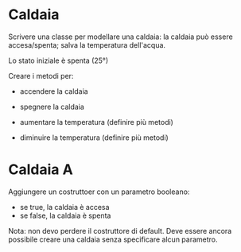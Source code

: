 # Caldaia

Scrivere una classe per modellare una caldaia: la caldaia può essere accesa/spenta; salva la temperatura dell'acqua.

Lo stato iniziale è spenta (25°)

Creare i metodi per:

- accendere la caldaia

- spegnere la caldaia

- aumentare la temperatura (definire più metodi)

- diminuire la temperatura (definire più metodi)

# Caldaia A

Aggiungere un costruttoer con un parametro booleano:
* se true, la caldaia è accesa
* se false, la caldaia è spenta

Nota: non devo perdere il costruttore di default. Deve essere ancora possibile creare una caldaia senza specificare alcun parametro.
